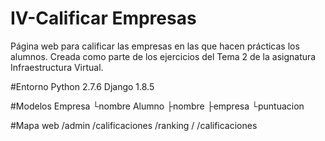 # IV-Calificar Empresas
Página web para calificar las empresas en las que hacen prácticas los alumnos. Creada como parte de los ejercicios del Tema 2 de la asignatura Infraestructura Virtual.

#Entorno
    Python 2.7.6
    Django 1.8.5

#Modelos
    Empresa
        └nombre
    Alumno
        ├nombre
        ├empresa
        └puntuacion

#Mapa web
    /admin
    /calificaciones
        /ranking
        /<empresa>
            /calificaciones
